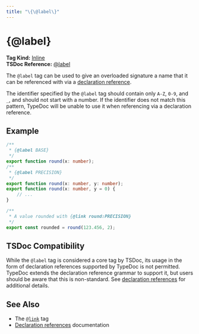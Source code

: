 ```yaml
---
title: "\{\@label\}"
---
```


# {@label}

**Tag Kind:** [Inline](../tags.md#Inline-Tags) <br>
**TSDoc Reference:** [@label](https://tsdoc.org/pages/tags/label/)

The `@label` tag can be used to give an overloaded signature a name that it can be referenced
with via a [declaration reference](../declaration-references.md).

The identifier specified by the `@label` tag should contain only `A-Z`, `0-9`, and `_`, and should
not start with a number. If the identifier does not match this pattern, TypeDoc will be unable to
use it when referencing via a declaration reference.

## Example

```ts
/**
 * {@label BASE}
 */
export function round(x: number);
/**
 * {@label PRECISION}
 */
export function round(x: number, y: number);
export function round(x: number, y = 0) {
    // ...
}

/**
 * A value rounded with {@link round:PRECISION}
 */
export const rounded = round(123.456, 2);
```

## TSDoc Compatibility

While the `@label` tag is considered a core tag by TSDoc, its usage in the form of declaration references
supported by TypeDoc is not permitted. TypeDoc extends the declaration reference grammar to support it,
but users should be aware that this is non-standard. See [declaration references](../declaration-references.md)
for additional details.

## See Also

-   The [`@link`](link.md) tag
-   [Declaration references](../declaration-references.md) documentation
